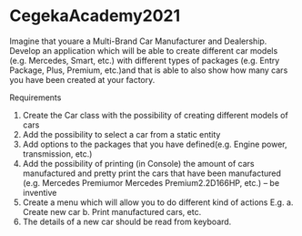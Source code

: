# CegekaAcademy2021

Imagine that youare a Multi-Brand Car Manufacturer and Dealership. Develop an application which will be able to create different car models (e.g. Mercedes, Smart, etc.) with different types of packages (e.g. Entry Package, Plus, Premium, etc.)and that is able to also show how many cars you have been created at your factory.

Requirements

 1. Create the Car class with the possibility of creating different models of cars
 2. Add the possibility to select a car from a static entity
 3. Add options to the packages that you have defined(e.g. Engine power, transmission, etc.)
 4. Add the possibility of printing (in Console) the amount of cars manufactured and pretty print the cars that have been manufactured (e.g. Mercedes Premiumor Mercedes Premium2.2D166HP, etc.) – be inventive
 5. Create a menu which will allow you to do different kind of actions
	E.g.
		a. Create new car
		b. Print manufactured cars, etc.
6. The details of a new car should be read from keyboard.
